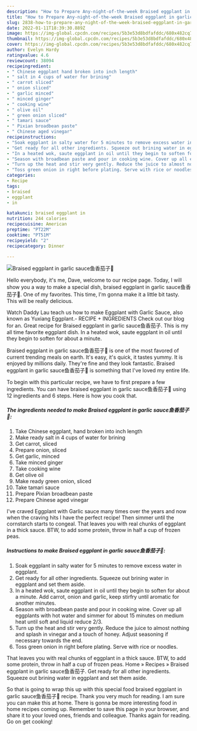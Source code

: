```yaml
---
description: "How to Prepare Any-night-of-the-week Braised eggplant in garlic sauce鱼香茄子🍆"
title: "How to Prepare Any-night-of-the-week Braised eggplant in garlic sauce鱼香茄子🍆"
slug: 2838-how-to-prepare-any-night-of-the-week-braised-eggplant-in-garlic-sauce
date: 2022-01-11T18:39:30.889Z
image: https://img-global.cpcdn.com/recipes/5b3e53d8bdfafddc/680x482cq70/braised-eggplant-in-garlic-sauce鱼香茄子-recipe-main-photo.jpg
thumbnail: https://img-global.cpcdn.com/recipes/5b3e53d8bdfafddc/680x482cq70/braised-eggplant-in-garlic-sauce鱼香茄子-recipe-main-photo.jpg
cover: https://img-global.cpcdn.com/recipes/5b3e53d8bdfafddc/680x482cq70/braised-eggplant-in-garlic-sauce鱼香茄子-recipe-main-photo.jpg
author: Evelyn Hardy
ratingvalue: 4.6
reviewcount: 38094
recipeingredient:
- " Chinese eggplant hand broken into inch length"
- " salt in 4 cups of water for brining"
- " carrot sliced"
- " onion sliced"
- " garlic minced"
- " minced ginger"
- " cooking wine"
- " olive oil"
- " green onion sliced"
- " tamari sauce"
- " Pixian broadbean paste"
- " Chinese aged vinegar"
recipeinstructions:
- "Soak eggplant in salty water for 5 minutes to remove excess water in eggplant."
- "Get ready for all other ingredients. Squeeze out brining water in eggplant and set them aside."
- "In a heated wok, saute eggplant in oil until they begin to soften for about a minute. Add carrot, onion and garlic, keep stirfry until aromatic for another minutes."
- "Season with broadbean paste and pour in cooking wine. Cover up all eggplants with hot water and simmer for about 15 minutes on medium heat until soft and liquid reduce 2/3."
- "Turn up the heat and stir very gently. Reduce the juice to almost nothing and splash in vinegar and a touch of honey. Adjust seasoning if necessary towards the end."
- "Toss green onion in right before plating. Serve with rice or noodles."
categories:
- Recipe
tags:
- braised
- eggplant
- in

katakunci: braised eggplant in 
nutrition: 244 calories
recipecuisine: American
preptime: "PT22M"
cooktime: "PT51M"
recipeyield: "2"
recipecategory: Dinner

---
```



![Braised eggplant in garlic sauce鱼香茄子🍆](https://img-global.cpcdn.com/recipes/5b3e53d8bdfafddc/680x482cq70/braised-eggplant-in-garlic-sauce鱼香茄子-recipe-main-photo.jpg)

Hello everybody, it's me, Dave, welcome to our recipe page. Today, I will show you a way to make a special dish, braised eggplant in garlic sauce鱼香茄子🍆. One of my favorites. This time, I'm gonna make it a little bit tasty. This will be really delicious.

Watch Daddy Lau teach us how to make Eggplant with Garlic Sauce, also known as Yuxiang Eggplant.- RECIPE + INGREDIENTS Check out our blog for an. Great recipe for Braised eggplant in garlic sauce鱼香茄子. This is my all time favorite eggplant dish. In a heated wok, saute eggplant in oil until they begin to soften for about a minute.

Braised eggplant in garlic sauce鱼香茄子🍆 is one of the most favored of current trending meals on earth. It's easy, it's quick, it tastes yummy. It is enjoyed by millions daily. They're fine and they look fantastic. Braised eggplant in garlic sauce鱼香茄子🍆 is something that I've loved my entire life.


To begin with this particular recipe, we have to first prepare a few ingredients. You can have braised eggplant in garlic sauce鱼香茄子🍆 using 12 ingredients and 6 steps. Here is how you cook that.

<!--inarticleads1-->

##### The ingredients needed to make Braised eggplant in garlic sauce鱼香茄子🍆:

1. Take  Chinese eggplant, hand broken into inch length
1. Make ready  salt in 4 cups of water for brining
1. Get  carrot, sliced
1. Prepare  onion, sliced
1. Get  garlic, minced
1. Take  minced ginger
1. Take  cooking wine
1. Get  olive oil
1. Make ready  green onion, sliced
1. Take  tamari sauce
1. Prepare  Pixian broadbean paste
1. Prepare  Chinese aged vinegar


I&#39;ve craved Eggplant with Garlic sauce many times over the years and now when the craving hits I have the perfect recipe! Then simmer until the cornstarch starts to congeal. That leaves you with real chunks of eggplant in a thick sauce. BTW, to add some protein, throw in half a cup of frozen peas. 

<!--inarticleads2-->

##### Instructions to make Braised eggplant in garlic sauce鱼香茄子🍆:

1. Soak eggplant in salty water for 5 minutes to remove excess water in eggplant.
1. Get ready for all other ingredients. Squeeze out brining water in eggplant and set them aside.
1. In a heated wok, saute eggplant in oil until they begin to soften for about a minute. Add carrot, onion and garlic, keep stirfry until aromatic for another minutes.
1. Season with broadbean paste and pour in cooking wine. Cover up all eggplants with hot water and simmer for about 15 minutes on medium heat until soft and liquid reduce 2/3.
1. Turn up the heat and stir very gently. Reduce the juice to almost nothing and splash in vinegar and a touch of honey. Adjust seasoning if necessary towards the end.
1. Toss green onion in right before plating. Serve with rice or noodles.


That leaves you with real chunks of eggplant in a thick sauce. BTW, to add some protein, throw in half a cup of frozen peas. Home » Recipes » Braised eggplant in garlic sauce鱼香茄子. Get ready for all other ingredients. Squeeze out brining water in eggplant and set them aside. 

So that is going to wrap this up with this special food braised eggplant in garlic sauce鱼香茄子🍆 recipe. Thank you very much for reading. I am sure you can make this at home. There is gonna be more interesting food in home recipes coming up. Remember to save this page in your browser, and share it to your loved ones, friends and colleague. Thanks again for reading. Go on get cooking!

